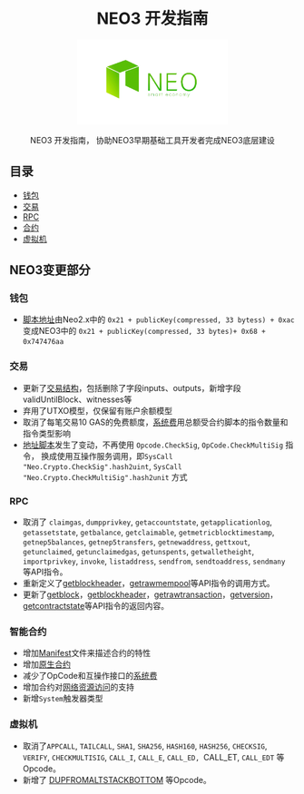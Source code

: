<div align="center">  
<h1>NEO3 开发指南</h1>
<img src="images/neo-rebranding.png" alt="NEO3 Development Guide" height="150">
<p>NEO3 开发指南， 协助NEO3早期基础工具开发者完成NEO3底层建设</p>
</div>

## 目录 
- [钱包](cn/钱包)
- [交易](cn/交易)
- [RPC](cn/RPC)
- [合约](cn/合约)
- [虚拟机](cn/虚拟机)



## NEO3变更部分

### 钱包

- [脚本地址](cn/钱包#地址)由Neo2.x中的 `0x21 + publicKey(compressed, 33 bytess) + 0xac` 变成NEO3中的 `0x21 + publicKey(compressed, 33 bytes)+ 0x68 + 0x747476aa`

### 交易

- 更新了[交易结构](#交易结构)，包括删除了字段inputs、outputs，新增字段validUntilBlock、witnesses等
- 弃用了UTXO模型，仅保留有账户余额模型
- 取消了每笔交易10 GAS的免费额度，[系统费](cn/交易#systemfee)用总额受合约脚本的指令数量和指令类型影响
- [地址脚本](cn/交易#验证脚本)发生了变动，不再使用 `Opcode.CheckSig`, `OpCode.CheckMultiSig` 指令， 换成使用互操作服务调用，即`SysCall "Neo.Crypto.CheckSig".hash2uint`, `SysCall "Neo.Crypto.CheckMultiSig".hash2unit` 方式

### RPC

- 取消了 `claimgas`, `dumpprivkey`, `getaccountstate`, `getapplicationlog`, `getassetstate`, `getbalance`, `getclaimable`, `getmetricblocktimestamp`, `getnep5balances`, `getnep5transfers`, `getnewaddress`, `gettxout`, `getunclaimed`, `getunclaimedgas`, `getunspents`, `getwalletheight`, `importprivkey`, `invoke`, `listaddress`, `sendfrom`, `sendtoaddress`, `sendmany` 等API指令。
- 重新定义了[getblockheader](cn/RPC/api/getblockheader.md)，[getrawmempool](cn/RPC/api/getrawmempool.md)等API指令的调用方式。
- 更新了[getblock](cn/RPC/api/getblock.md)，[getblockheader](cn/RPC/api/getblockheader.md)，[getrawtransaction](cn/RPC/api/getrawtransaction.md)，[getversion](cn/RPC/api/getversion.md)，[getcontractstate](cn/RPC/api/getcontractstate.md)等API指令的返回内容。

### 智能合约

- 增加[Manifest](cn/合约#manifest)文件来描述合约的特性
- 增加[原生合约](cn/合约#原生合约)
- 减少了OpCode和互操作接口的[系统费](cn/合约#费用)
- 增加合约对[网络资源访问](cn/合约#网路资源访问-待补充)的支持
- 新增`System`触发器类型

### 虚拟机

- 取消了`APPCALL`, `TAILCALL`, `SHA1`, `SHA256`, `HASH160`, `HASH256`, `CHECKSIG`, `VERIFY`, `CHECKMULTISIG`, `CALL_I`, `CALL_E`, `CALL_ED, `CALL_ET, `CALL_EDT` 等Opcode。
- 新增了 [DUPFROMALTSTACKBOTTOM](cn/虚拟机#栈操作) 等Opcode。



